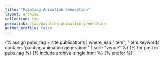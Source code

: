 ```yaml
---
title: "Painting Animation Generation"
layout: archive
collection: tag
permalink: /tag/painting-animation-generation
author_profile: false
---
```


{% assign pubs_tag = site.publications | where_exp:"item", "item.keywords contains 'painting animation generation'" | sort: "venue" %}
{% for post in pubs_tag %}
  {% include archive-single.html %}
{% endfor %}